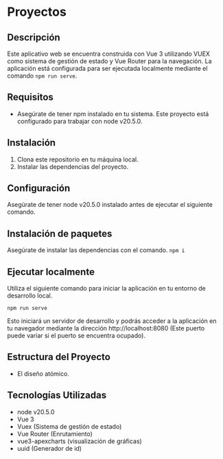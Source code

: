 # Proyectos
## Descripción

Este aplicativo web se encuentra construida con Vue 3 utilizando VUEX como sistema de gestión de estado y Vue Router para la navegación. La aplicación está configurada para ser ejecutada localmente mediante el comando `npm run serve`.

## Requisitos

- Asegúrate de tener npm instalado en tu sistema. Este proyecto está configurado para trabajar con node v20.5.0.

## Instalación

1. Clona este repositorio en tu máquina local.
2. Instalar las dependencias del proyecto.

## Configuración

Asegúrate de tener node v20.5.0 instalado antes de ejecutar el siguiente comando.

## Instalación de paquetes

Asegúrate de instalar las dependencias con el comando.
`npm i`

## Ejecutar localmente

Utiliza el siguiente comando para iniciar la aplicación en tu entorno de desarrollo local.

`npm run serve`

Esto iniciará un servidor de desarrollo y podrás acceder a la aplicación en tu navegador mediante la dirección http://localhost:8080 (Este  puerto puede variar si el puerto se encuentra ocupado).

## Estructura del Proyecto

- El diseño atómico.

## Tecnologías Utilizadas

- node v20.5.0
- Vue 3
- Vuex (Sistema de gestión de estado)
- Vue Router (Enrutamiento)
- vue3-apexcharts (visualización de gráficas)
- uuid (Generador de id)